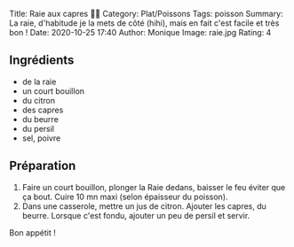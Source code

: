 Title: Raie aux capres 🦈🐡
Category: Plat/Poissons
Tags: poisson
Summary: La raie, d'habitude je la mets de côté (hihi), mais en fait c'est facile et très bon !
Date:  2020-10-25 17:40
Author: Monique
Image: raie.jpg
Rating: 4

## Ingrédients

- de la raie
- un court bouillon
- du citron
- des capres
- du beurre
- du persil
- sel, poivre


## Préparation
1. Faire un court bouillon, plonger la Raie dedans, baisser le feu éviter que ça bout. Cuire 10 mn maxi (selon épaisseur du poisson).
2. Dans une casserole, mettre un jus de citron. Ajouter les capres, du beurre. Lorsque c'est fondu, ajouter un peu de persil et servir.

Bon appétit !
